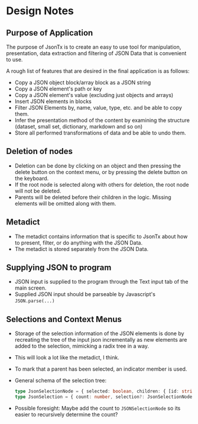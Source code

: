 # Design Notes

## Purpose of Application

The purpose of JsonTx is to create an easy to use tool for manipulation,
presentation, data extraction and filtering of JSON Data that is convenient
to use.

A rough list of features that are desired in the final application is as
follows:

* Copy a JSON object block/array block as a JSON string
* Copy a JSON element's path or key
* Copy a JSON element's value (excluding just objects and arrays)
* Insert JSON elements in blocks
* Filter JSON Elements by, name, value, type, etc. and be able to copy them.
* Infer the presentation method of the content by examining the structure
  (dataset, small set, dictionary, markdown and so on)
* Store all performed transformations of data and be able to undo them.


## Deletion of nodes

* Deletion can be done by clicking on an object and then pressing the delete
  button on the context menu, or by pressing the delete button on the keyboard.
* If the root node is selected along with others for deletion, the root node
  will not be deleted.
* Parents will be deleted before their children in the logic. Missing elements
  will be omitted along with them.

## Metadict

* The metadict contains information that is specific to JsonTx about how to
  present, filter, or do anything with the JSON Data.
* The metadict is stored separately from the JSON Data.

## Supplying JSON to program

* JSON input is supplied to the program through the Text input tab of the main
  screen.
* Supplied JSON input should be parseable by Javascript's `JSON.parse(...)`

## Selections and Context Menus

* Storage of the selection information of the JSON elements is done by
  recreating the tree of the input json incrementally as new elements are added
  to the selection, mimicking a radix tree in a way.
* This will look a lot like the metadict, I think.
* To mark that a parent has been selected, an indicator member is used.
* General schema of the selection tree:

  ```ts
  type JsonSelectionNode = { selected: boolean, children: { [id: string]: JsonSelectionNode } }
  type JsonSelection = { count: number, selection?: JsonSelectionNode }
  ```

* Possible foresight: Maybe add the count to `JSONSelectionNode` so its easier
  to recursively determine the count?

